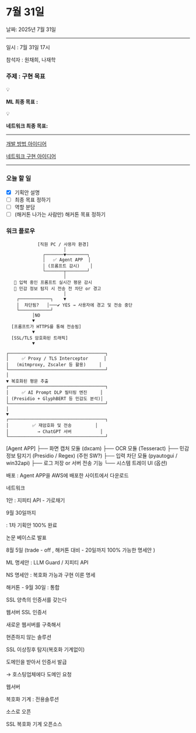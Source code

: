 # 7월 31일

날짜: 2025년 7월 31일

---

일시 : 7월 31일 17시

참석자 : 원채희, 나재학

### 주제 : 구현 목표

<aside>
💡

**ML 최종 목표 :**

</aside>

<aside>
💡

**네트워크 최종 목표:**

</aside>

---

[개발 방법 아이디어](%EA%B0%9C%EB%B0%9C%20%EB%B0%A9%EB%B2%95%20%EC%95%84%EC%9D%B4%EB%94%94%EC%96%B4%2023d880dc9abc80859b00d3e53daa7d1e.md) 

[네트워크 구현 아이디어](%EB%84%A4%ED%8A%B8%EC%9B%8C%ED%81%AC%20%EA%B5%AC%ED%98%84%20%EC%95%84%EC%9D%B4%EB%94%94%EC%96%B4%2023d880dc9abc80d6b4a3c5837c4c8c12.md) 

---

### 오늘 할 일

- [x]  기획안 설명
- [ ]  최종 목표 정하기
- [ ]  역할 분담
- [ ]  (해커톤 나가는 사람만) 해커톤 목표 정하기

### 워크  플로우

```
            [직원 PC / 사용자 환경]
                      │
              ┌───────▼────────┐
              │   ✅ Agent APP  │
              │ (프롬프트 감시)    │
              └───────┬────────┘
                      │
   📍 입력 중인 프롬프트 실시간 평문 감시
   📍 민감 정보 탐지 시 전송 전 차단 or 경고
                      │
    ┌────────────┐    ▼
    │  차단됨?   │───✔ YES → 사용자에 경고 및 전송 중단
    └────────────┘
          │NO
          ▼
  [프롬프트가 HTTPS를 통해 전송됨]
          ▼
  [SSL/TLS 암호화된 트래픽]
          ▼

┌─────────────────────────────────────┐
│     ✅ Proxy / TLS Interceptor      │
│   (mitmproxy, Zscaler 등 활용)     │
└─────────────────────────────────────┘
│
▼ 복호화된 평문 추출
┌─────────────────────────────────────┐
│     ✅ AI Prompt DLP 필터링 엔진     │
│ (Presidio + GlyphBERT 등 민감도 분석)│
└─────────────────────────────────────┘
│
▼
┌─────────────────────────────────────┐
│         ✅ 재암호화 및 전송         │
│           → ChatGPT 서버           │
└─────────────────────────────────────┘

```

 [Agent APP]
├── 화면 캡처 모듈 (dxcam)
├── OCR 모듈 (Tesseract)
├── 민감정보 탐지기 (Presidio / Regex) (주헌 SW?)
├── 입력 차단 모듈 (pyautogui / win32api)
├── 로그 저장 or 서버 전송 기능
└── 시스템 트레이 UI (옵션)

배포
: Agent APP을 AWS에 배포한 사이트에서 다운로드

네트워크

1안 : 지피티 API - 가로채기

9월 30일까지

: 1차 기획안 100% 완료

논문 베이스로 발표

8월 5일 (trade - off , 해커톤 대비 - 20일까지 100% 가능한 명세안 ) 

ML 명세안 : LLM Guard / 지피티 API 

NS 명세안 : 복호화 가능과 구현 이론 명세

해커톤 - 9월 30일 : 통합

SSL 양측의 인증서를 갖는다

웹서버 SSL 인증서 

새로운 웹서버를 구축해서 

현존하지 않는 솔루션

SSL 이상징후 탐지(복호화 기계없이)

도메인을 받아서 인증서 발급

→ 호스팅업체에다 도메인 요청

웹서버

복호화 기계 : 전용솔루션

소스로 오픈

SSL 복호화 기계 오픈소스